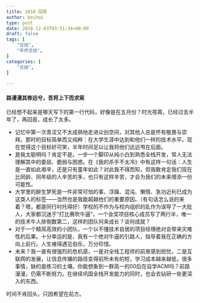 ```yaml
---
title: 2018 回首
author: beihai
type: post
date: 2018-12-03T03:51:34+00:00
draft: false
tags: [
    "总结",
  	"年终总结",
]
categories: [
    "总结",
]

---
```

#### 路漫漫其修远兮，吾将上下而求索

<!--more-->



已经想不起来是哪天写下的第一行代码，好像是在五月份？时光荏苒，已经过去半年了，再回首，成长了太多。

  * 记忆中第一次青涩又不太成熟地走进众创空间，对其他人总是怀有敬畏与崇拜。那时的目标简单而又纯粹：在大学生涯中达到和他们一样的技术水平。现在觉得这个目标好可笑，半年时间足以让我将他们远远甩在后面。
  * 是我太聪明吗？肯定不是。一步一个脚印从纯小白到熟悉全栈开发，常人无法理解其中的委屈、脆弱与困惑。在《我的杀手不太冷》中有这样一句话：人生是一直如此艰辛，还是只有童年如此？对此我不得而知，但我敢肯定我们现在比同龄、同年级的人辛苦的多，也只有这样辛苦，才会为我们的未来增添一份可能性。
  * 大学里的醉生梦死是一件非常可怕的事，浮躁、混沌、懒惰、急功近利已成为这类人的标签——当然也是我能超越他们的重要原因。（有句话怎么说的来着？嗯，都是同行衬托得好）学校的不作为与校内组织的乱作为误导了一大批人，大家都沉迷于“打比赛吹牛逼”，一个金奖项目核心成员写了两行半，唯一的技术牛人排倒数第二，这样的团队何来成长？谈何成就？
  * 对于一个精简高效的小团队，一个以不懂技术自居的项目经理绝对会带来灾难性的后果。十分幸运的是，我有一个绝对牛逼的引路人，指导着我在正确的方向上前行。人生难得遇见伯乐，万分珍惜。
  * 未来？我一直有很强烈的危机感，一是对全栈工程师的前景感到担忧，二是互联网的发展，让信息传播的路径变得前所未有的短，学习成本越来越低，很多事情，缺的是练习的土壤。你能想象到一群高一的00后在自学ACM吗？前路漫漫，仍需不断努力。在继续巩固全栈开发能力的同时，也会去钻研一些更深入的东西。

时间不肯回头，只因希望在前方。

